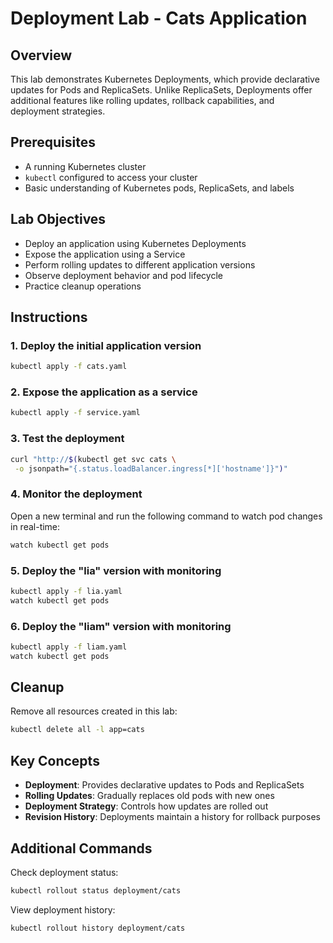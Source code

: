 # Deployment Lab - Cats Application

## Overview

This lab demonstrates Kubernetes Deployments, which provide declarative updates for Pods and ReplicaSets. Unlike ReplicaSets, Deployments offer additional features like rolling updates, rollback capabilities, and deployment strategies.

## Prerequisites

- A running Kubernetes cluster
- `kubectl` configured to access your cluster
- Basic understanding of Kubernetes pods, ReplicaSets, and labels

## Lab Objectives

- Deploy an application using Kubernetes Deployments
- Expose the application using a Service
- Perform rolling updates to different application versions
- Observe deployment behavior and pod lifecycle
- Practice cleanup operations

## Instructions

### 1. Deploy the initial application version

```bash
kubectl apply -f cats.yaml
```

### 2. Expose the application as a service

```bash
kubectl apply -f service.yaml
```

### 3. Test the deployment

```bash
curl "http://$(kubectl get svc cats \
 -o jsonpath="{.status.loadBalancer.ingress[*]['hostname']}")"
```

### 4. Monitor the deployment

Open a new terminal and run the following command to watch pod changes in real-time:

```bash
watch kubectl get pods
```

### 5. Deploy the "lia" version with monitoring

```bash
kubectl apply -f lia.yaml
watch kubectl get pods
```

### 6. Deploy the "liam" version with monitoring

```bash
kubectl apply -f liam.yaml
watch kubectl get pods
```

## Cleanup

Remove all resources created in this lab:

```bash
kubectl delete all -l app=cats
```

## Key Concepts

- **Deployment**: Provides declarative updates to Pods and ReplicaSets
- **Rolling Updates**: Gradually replaces old pods with new ones
- **Deployment Strategy**: Controls how updates are rolled out
- **Revision History**: Deployments maintain a history for rollback purposes

## Additional Commands

Check deployment status:
```bash
kubectl rollout status deployment/cats
```

View deployment history:
```bash
kubectl rollout history deployment/cats
```

